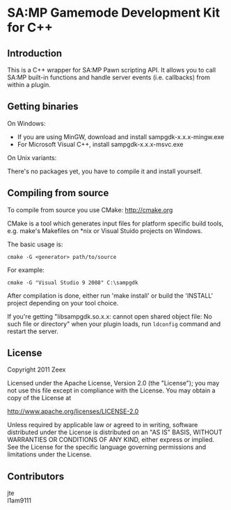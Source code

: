 SA:MP Gamemode Development Kit for C++
======================================

Introduction
------------

This is a C++ wrapper for SA:MP Pawn scripting API. It allows you to call SA:MP built-in functions
and handle server events (i.e. callbacks) from within a plugin. 

Getting binaries
----------------

On Windows:

*    If you are using MinGW, download and install sampgdk-x.x.x-mingw.exe
*    For Microsoft Visual C++, install sampgdk-x.x.x-msvc.exe

On Unix variants:

There's no packages yet, you have to compile it and install yourself.

Compiling from source
---------------------

To compile from source you use CMake: http://cmake.org

CMake is a tool which generates input files for platform specific build tools, e.g. make's Makefiles on *nix or Visual Stuido projects on Windows.

The basic usage is:

    cmake -G <generator> path/to/source

For example:

    cmake -G "Visual Studio 9 2008" C:\sampgdk

After compilation is done, either run 'make install' or build the 'INSTALL' project depending on your tool choice.

If you're getting "libsampgdk.so.x.x: cannot open shared object file: No such file or directory" when your plugin loads, 
run `ldconfig` command and restart the server.

License
-------

Copyright 2011 Zeex

Licensed under the Apache License, Version 2.0 (the "License");
you may not use this file except in compliance with the License.
You may obtain a copy of the License at

http://www.apache.org/licenses/LICENSE-2.0

Unless required by applicable law or agreed to in writing, software
distributed under the License is distributed on an "AS IS" BASIS,
WITHOUT WARRANTIES OR CONDITIONS OF ANY KIND, either express or implied.
See the License for the specific language governing permissions and
limitations under the License.


Contributors
------------

jte<br>
l1am9111<br>


